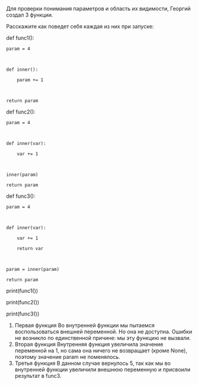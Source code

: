 Для проверки понимания параметров и область их видимости, Георгий создал 3 функции.

Расскажите как поведет себя каждая из них при запуске:

 

def func1():

    param = 4

 

    def inner():

        param += 1

 

    return param

 

 

def func2():

    param = 4

 

    def inner(var):

        var += 1

 

    inner(param)

    return param

 

 

def func3():

    param = 4

 

    def inner(var):

        var += 1

        return var

 

    param = inner(param)

    return param

 

print(func1())

print(func2())

print(func3())

1) Первая функция
Во внутренней функции мы пытаемся воспользоваться внешней переменной. Но она не доступна. Ошибки не возникло по единственной причине: мы эту функцию не вызвали.
2) Вторая функция
Внутренняя функция увеличила значение переменной на 1, но сама она ничего не возвращает (кроме None), поэтому значение param не поменялось.
3) Третья функция
В данном случае вернулось 5, так как мы во внутренней функции увеличили внешнюю переменную и присвоили результат в func3.
